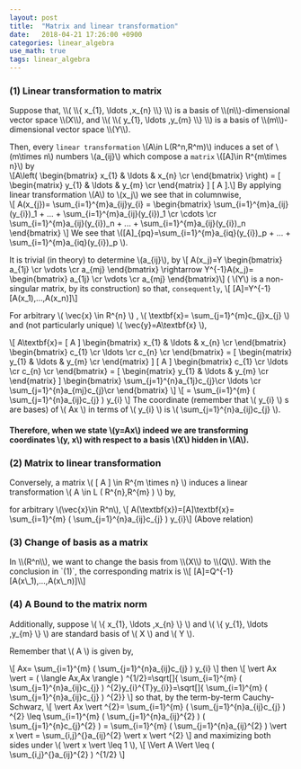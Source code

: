 ```yaml
---
layout: post
title:  "Matrix and linear transformation"
date:   2018-04-21 17:26:00 +0900
categories: linear_algebra
use_math: true
tags: linear_algebra
---
```


<h3 id="linear_transform_to_mat">(1) Linear transformation to matrix</h3>
Suppose that,  
\\(  \\{ x_{1}, \ldots ,x_{n} \\}  \\) is a basis of  \\(n\\)-dimensional vector space \\(X\\), and  
\\(  \\{ y_{1}, \ldots ,y_{m} \\}  \\) is a basis of \\(m\\)-dimensional vector space \\(Y\\).

Then, every `linear transformation` \\(A\in L(R^n,R^m)\\) induces a set of \\(m\times n\\) numbers \\(a_{ij}\\) which compose a `matrix` \\([A]\in R^{m\times n}\\) by  
\\[A\left( \begin{bmatrix}
x_{1}  &   \ldots   &  x_{n} \cr
\end{bmatrix}
 \right) = [ \begin{matrix}
y_{1}  &   \ldots   &  y_{m} \cr
\end{matrix}
 ] [ A ].\\]
By applying linear transformation \\(A\\) to \\(x\_j\\) we see that in columnwise,  
\\[ A(x\_{j})= \sum\_{i=1}^{m}a\_{ij}y\_{i}
= \begin{bmatrix}
\sum\_{i=1}^{m}a\_{ij}(y\_{i})\_1 + ... + \sum\_{i=1}^{m}a\_{ij}(y\_{i})\_1 \cr
\cdots \cr
\sum\_{i=1}^{m}a\_{ij}(y\_{i})\_n + ... + \sum\_{i=1}^{m}a\_{ij}(y\_{i})\_n
\end{bmatrix}
\\]
We see that \\([A]\_{pq}=\sum\_{i=1}^{m}a\_{iq}(y\_{i})\_p + ... + \sum\_{i=1}^{m}a_{iq}(y_{i})\_p \\).

It is trivial (in theory) to determine \\(a\_{ij}\\), by \\[ A(x\_j)=Y \begin{bmatrix} a\_{1j} \cr \vdots \cr a\_{mj} \end{bmatrix} \rightarrow Y^{-1}A(x\_j)= \begin{bmatrix} a\_{1j} \cr \vdots \cr a\_{mj} \end{bmatrix}\\] ( \\(Y\\) is a non-singular matrix, by its construction) so that, `consequently`,
\\[ [A]=Y^{-1}[A(x\_1),...,A(x\_n)]\\]
  
  
For arbitrary  \\( \vec\{x\} \in R^{n} \\) ,  \\( \textbf{x}= \sum\_{j=1}^{m}c\_{j}x\_{j} \\) and (not particularly unique)  \\( \vec\{y\}=A\textbf{x} \\),

 \\[ A\textbf{x}= [ A ]  \begin{bmatrix}
x\_{1}  &   \ldots   &  x\_{n} \cr
\end{bmatrix}
  \begin{bmatrix}
c\_{1} \cr
 \ldots \cr
c\_{n} \cr
\end{bmatrix}
  = [ \begin{matrix}
y\_{1}  &   \ldots   &  y\_{m} \cr
\end{matrix}
 ]  [ A ]  \begin{bmatrix}
c\_{1} \cr
 \ldots \cr
c\_{n} \cr
\end{bmatrix}
 = [ \begin{matrix}
y\_{1}  &   \ldots   &  y\_{m} \cr
\end{matrix}
 ]   \begin{bmatrix}
 \sum\_{j=1}^{n}a\_{1j}c\_{j}\cr
 \ldots \cr
 \sum\_{j=1}^{n}a\_{mj}c\_{j}\cr
\end{bmatrix}
   \\]  \\[ = \sum\_{i=1}^{m} \(  \sum\_{j=1}^{n}a\_{ij}c\_{j} \) y\_{i} \\] 
The coordinate (remember that  \\( y\_{i} \\) s are bases) of  \\( Ax \\)  in terms of  \\( y\_{i} \\)  is  \\(  \sum\_{j=1}^{n}a\_{ij}c\_{j} \\).
  
  
#### Therefore, when we state \\(y=Ax\\) indeed we are transforming coordinates \\(y, x\\) with respect to a basis \\(X\\) hidden in \\(A\\).


### (2) Matrix to linear transformation
Conversely, a matrix  \\(  [ A ]  \in R^{m \times n} \\)  induces a linear transformation  \\( A \in L \( R^{n},R^{m} \)  \\) by,

for arbitrary \\(\vec\{x\}\in R^n\\), \\[  A(\textbf{x})=[A]\textbf{x}= \sum\_{i=1}^{m} \(  \sum\_{j=1}^{n}a\_{ij}c\_{j} \) y\_{i}\\] (Above relation)

<h3 id="change_of_basis_mat">(3) Change of basis as a matrix</h3>
In \\(R^n\\), we want to change the basis from \\(X\\) to \\(Q\\). With the conclusion in `(1)`, the corresponding matrix is
\\[ [A]=Q^{-1}[A(x\_1),...,A(x\_n)]\\]

### (4) A Bound to the matrix norm
Additionally, suppose  \\(  \\{ x\_{1}, \ldots ,x\_{n} \\}  \\)  and  \\(  \\{ y\_{1}, \ldots ,y\_{m} \\}  \\)  are standard basis of  \\( X \\)  and  \\( Y \\).

Remember that  \\( A \\)  is given by,

 \\[ Ax= \sum\_{i=1}^{m} \(  \sum\_{j=1}^{n}a_{ij}c\_{j} \) y\_{i} \\] then
 \\[  \vert Ax \vert = \(  \langle Ax,Ax \rangle  \) ^{1/2}=\sqrt[]{ \sum\_{i=1}^{m} \(  \sum\_{j=1}^{n}a\_{ij}c\_{j} \) ^{2}y\_{i}^{T}y\_{i}}=\sqrt[]{ \sum\_{i=1}^{m} \(  \sum\_{j=1}^{n}a\_{ij}c\_{j} \) ^{2}} \\] so that, by the term-by-term Cauchy-Schwarz,
 \\[  \vert Ax \vert ^{2}= \sum\_{i=1}^{m} \(  \sum\_{j=1}^{n}a\_{ij}c\_{j} \) ^{2} \leq  \sum\_{i=1}^{m} \(  \sum\_{j=1}^{n}a\_{ij}^{2} \)  \(  \sum\_{j=1}^{n}c\_{j}^{2} \) = \sum\_{i=1}^{m} \(  \sum\_{j=1}^{n}a\_{ij}^{2} \)  \vert x \vert = \sum\_{i,j}^{}a\_{ij}^{2} \vert x \vert ^{2} \\] and maximizing both sides under  \\(  \vert x \vert  \leq 1 \\),
 \\[  \Vert A \Vert  \leq  \(  \sum\_{i,j}^{}a\_{ij}^{2} \) ^{1/2} \\]